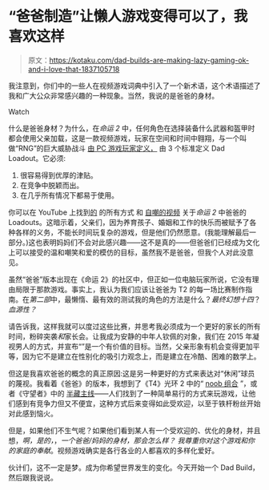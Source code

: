 # “爸爸制造”让懒人游戏变得可以了，我喜欢这样

> 原文：<https://kotaku.com/dad-builds-are-making-lazy-gaming-ok-and-i-love-that-1837105718>

我注意到，你们中的一些人在视频游戏词典中引入了一个新术语，这个术语描述了我和广大公众非常感兴趣的一种现象。当然，我说的是爸爸的身材。

Watch

什么是爸爸身材？为什么，在*命运 2* 中，任何角色在选择装备什么武器和盔甲时都会使用父亲加载，这是一款视频游戏，玩家在空间和时间中翱翔，与一个叫做“RNG”的巨大威胁战斗 [由 PC 游戏玩家定义，](https://www.pcgamer.com/the-unstoppable-rise-of-the-dad-loadout-in-destiny-2/) 由 3 个标准定义 Dad Loadout。它必须:

1.  很容易得到优厚的津贴。
2.  在竞争中脱颖而出。
3.  在几乎所有情况下都易于使用。

你可以在 YouTube 上找到[](https://www.youtube.com/watch?v=u4TOQrjHkNo)[的](https://www.youtube.com/watch?v=WZ5Mgrt_ix0) 的所有方式 和 [自嘲的视频](https://www.youtube.com/watch?v=cpq_ZvBwHOM) 关于*命运 2* 中爸爸的 Loadouts。这暗示着，父亲们，因为养育孩子、婚姻和工作的快乐而被赋予了各种各样的义务，不能长时间玩复杂的游戏，但是他们仍然愿意。(我能理解最后一部分。)这也表明妈妈们不会对此感兴趣——这不是真的——但爸爸们已经成为文化上可以接受的温和嘲笑和爱的模仿的目标，虽然我不是爸爸，但我个人对此没意见。

虽然“爸爸”版本出现在《命运 2》的社区中，但正如一位电脑玩家所说，它没有理由局限于那款游戏。事实上，我认为我们应该让爸爸为 T2 的每一场比赛制作指南。在*第二部*中，最懒惰、最有效的测试我的角色的方法是什么？*最终幻想十四*？*血源性？*

请告诉我，这样我就可以度过这些比赛，并思考我必须成为一个更好的家长的所有时间，粉碎突袭*和*家长会。让我成为安静的中年人钦佩的对象，我们在 2015 年凝视男人的方式，并宣布“”是一个有价值的目标。当然，父亲形象有机会变得更加平等，因为它不是建立在性别化的吸引力观念上，而是建立在冷酷、困难的数学上。

但这是我喜欢爸爸的概念的真正原因:这是另一种更好的方式来表达对“休闲”球员的蔑视。我看着《爸爸》的版本，我想到了《T4》光环 2 中的“ [noob 组合](https://halo.fandom.com/wiki/Noob_Combo) ”，或者《守望者》中的 [半藏主线](https://kotaku.com/overwatch-s-hanzo-mains-don-t-think-they-deserve-all-th-1795029576)——人们找到了一种简单易行的方式来玩游戏，让他们感到有竞争力但又不便宜，这种方式后来变得如此受欢迎，以至于铁杆粉丝开始对此感到恼火。

但是，如果他们不生气呢？如果他们看到某人有一个受欢迎的、优化的身材，并且想，*啊，是的，*，*一个爸爸/妈妈的身材，那会怎么样？* *我尊重你对这个游戏和你的家庭的奉献*。视频游戏确实是各行各业的人都喜欢的多样化爱好。

伙计们，这不一定是梦。成为你希望世界发生的变化。今天开始一个 Dad Build，然后跟我说说。